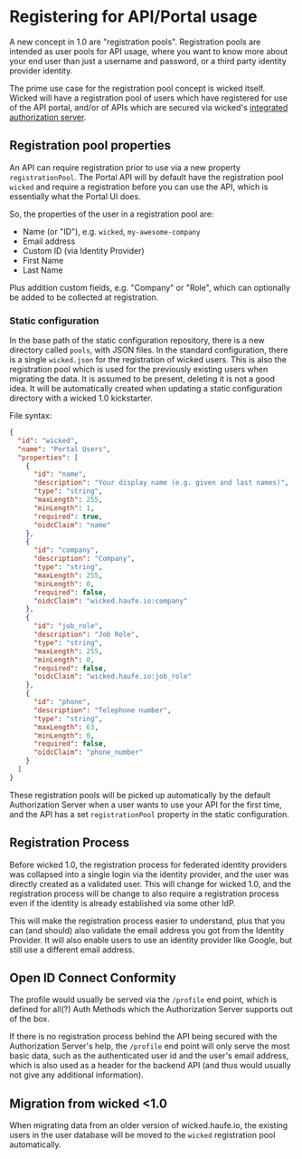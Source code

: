 # Registering for API/Portal usage

A new concept in 1.0 are "registration pools". Registration pools are intended as user pools for API usage, where you want to know more about your end user than just a username and password, or a third party identity provider identity.

The prime use case for the registration pool concept is wicked itself. Wicked will have a registration pool of users which have registered for use of the API portal, and/or of APIs which are secured via wicked's [integrated authorization server](oauth2-support.md).

## Registration pool properties

An API can require registration prior to use via a new property `registrationPool`. The Portal API will by default have the registration pool `wicked` and require a registration before you can use the API, which is essentially what the Portal UI does.

So, the properties of the user in a registration pool are:

* Name (or "ID"), e.g. `wicked`, `my-awesome-company`
* Email address
* Custom ID (via Identity Provider)
* First Name
* Last Name

Plus addition custom fields, e.g. "Company" or "Role", which can optionally be added to be collected at registration.

### Static configuration

In the base path of the static configuration repository, there is a new directory called `pools`, with JSON files. In the standard configuration, there is a single `wicked.json` for the registration of wicked users. This is also the registration pool which is used for the previously existing users when migrating the data. It is assumed to be present, deleting it is not a good idea. It will be automatically created when updating a static configuration directory with a wicked 1.0 kickstarter.

File syntax:

```json
{
  "id": "wicked",
  "name": "Portal Users",
  "properties": [
    {
      "id": "name",
      "description": "Your display name (e.g. given and last names)",
      "type": "string",
      "maxLength": 255,
      "minLength": 1,
      "required": true,
      "oidcClaim": "name"
    },
    {
      "id": "company",
      "description": "Company",
      "type": "string",
      "maxLength": 255,
      "minLength": 0,
      "required": false,
      "oidcClaim": "wicked.haufe.io:company"
    },
    {
      "id": "job_role",
      "description": "Job Role",
      "type": "string",
      "maxLength": 255,
      "minLength": 0,
      "required": false,
      "oidcClaim": "wicked.haufe.io:job_role"
    },
    {
      "id": "phone",
      "description": "Telephone number",
      "type": "string",
      "maxLength": 63,
      "minLength": 0,
      "required": false,
      "oidcClaim": "phone_number"
    }
  ]
}
```

These registration pools will be picked up automatically by the default Authorization Server when a user wants to use your API for the first time, and the API has a set `registrationPool` property in the static configuration.

## Registration Process

Before wicked 1.0, the registration process for federated identity providers was collapsed into a single login via the identity provider, and the user was directly created as a validated user. This will change for wicked 1.0, and the registration process will be change to also require a registration process even if the identity is already established via some other IdP.

This will make the registration process easier to understand, plus that you can (and should) also validate the email address you got from the Identity Provider. It will also enable users to use an identity provider like Google, but still use a different email address.

## Open ID Connect Conformity

The profile would usually be served via the `/profile` end point, which is defined for all(?) Auth Methods which the Authorization Server supports out of the box.

If there is no registration process behind the API being secured with the Authorization Server's help, the `/profile` end point will only serve the most basic data, such as the authenticated user id and the user's email address, which is also used as a header for the backend API (and thus would usually not give any additional information).

## Migration from wicked <1.0

When migrating data from an older version of wicked.haufe.io, the existing users in the user database will be moved to the `wicked` registration pool automatically.

<!--## Implementation Packages

### Changes in `portal-api`

### Changes in `portal-env`

### Changes in `portal-kickstarter`

### Changes in `portal` (UI)

### Authorization Server-->
